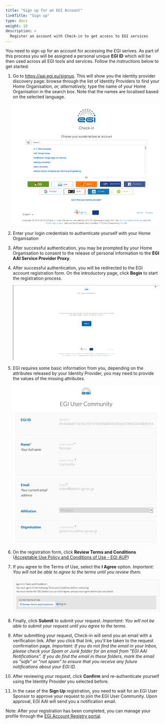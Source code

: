```yaml
---
title: "Sign up for an EGI Account"
linkTitle: "Sign up"
type: docs
weight: 10
description: >
  Register an account with Check-in to get access to EGI services
---
```


You need to sign up for an account for accessing the EGI serives. As part of
this process you will be assigned a personal unique **EGI ID** which will be
then used across all EGI tools and services. Follow the instructions below
to get started:

1. Go to https://aai.egi.eu/signup. This will show you the identity provider
   discovery page: browse through the list of Identity Providers to find your
   Home Organisation, *or, alternatively,* type the name of your Home
   Organisation in the search box. Note that the names are localised based on
   the selected language.

   ![Check-in IdP discovery](./check-in-idp-discovery.png)

1. Enter your login credentials to authenticate yourself with your Home
   Organisation

1. After successful authentication, you may be prompted by your Home
   Organisation to consent to the release of personal information to the
   **EGI AAI Service Provider Proxy**.

1. After successful authentication, you will be redirected to the EGI account
   registration form. On the introductory page, click **Begin** to start the
   registration process.

   ![Check-in sign up intro](./check-in-sign-up-intro.png)

1. EGI requires some basic information from you, depending on the attributes
   released by your Identity Provider, you may need to provide the values
   of the missing attributes.

   ![Check-in sign up attributes](./check-in-sign-up-attributes.png)

1. On the registration form, click **Review Terms and Conditions** ([Acceptable
   Use Policy and Conditions of Use - EGI AUP](https://documents.egi.eu/document/2623))

1. If you agree to the Terms of Use, select the **I Agree** option.
   *Important: You will not be able to agree to the terms until you review
   them.*

   ![Check-in ToU agreement](./check-in-tou-agreement.png)

1. Finally, click **Submit** to submit your request. *Important: You will
   not be able to submit your request until you agree to the terms.*

1. After submitting your request, Check-in will send you an email with a
   verification link. After you click that link, you'll be taken to the request
   confirmation page. *Important: If you do not find the email in your Inbox,
   please check your Spam or Junk folder for an email from "EGI AAI
   Notifications". If you do find the email in these folders, mark the email
   as "safe" or "not spam" to ensure that you receive any future notifications
   about your EGI ID.*


1. After reviewing your request, click **Confirm** and re-authenticate
   yourself using the Identity Provider you selected before.

1. In the case of the **Sign Up** registration, you need to wait for an
   EGI User Sponsor to approve your request to join the EGI User Community.
   Upon approval, EGI AAI will send you a notification email.

Note: After your registration has been completed, you can manage your profile
through the [EGI Account Registry portal](https://aai.egi.eu/registry).
